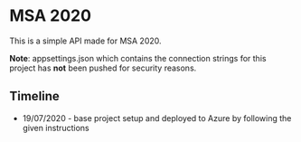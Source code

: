 # MSA 2020

This is a simple API made for MSA 2020.

**Note**: appsettings.json which contains the connection strings for this project has **not** been pushed for security reasons.

## Timeline

* 19/07/2020 - base project setup and deployed to Azure by following the given instructions

